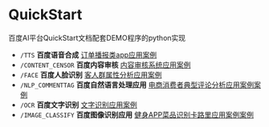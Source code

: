 # QuickStart
百度AI平台QuickStart文档配套DEMO程序的python实现

* ```/TTS``` **百度语音合成** [订单播报类app应用案例](http://ai.baidu.com/docs#/QuickStart-TTS/top) 
* ```/CONTENT_CENSOR``` **百度内容审核** [内容审核系统应用案例](http://ai.baidu.com/docs#/QuickStart-ContentCensor/top) 
* ```/FACE``` **百度人脸识别** [客人群属性分析应用案例](http://ai.baidu.com/docs#/QuickStart-FaceDetect/top) 
* ```/NLP_COMMENTTAG``` **百度自然语言处理应用** [电商消费者典型评论分析应用案例案例](http://ai.baidu.com/docs#/QuickStart-NLP/top) 
* ```/OCR``` **百度文字识别** [文字识别应用案例](http://ai.baidu.com/docs#/QuickStart-OCR/top) 
* ```/IMAGE_CLASSIFY``` **百度图像识别应用** [健身APP菜品识别卡路里应用案例案例](http://ai.baidu.com/docs#/QuickStart-ImageClassify/top) 

